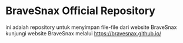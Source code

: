 # BraveSnax Official Repository
ini adalah repository untuk menyimpan file-file dari website BraveSnax
kunjungi website BraveSnax melalui https://bravesnax.github.io/
